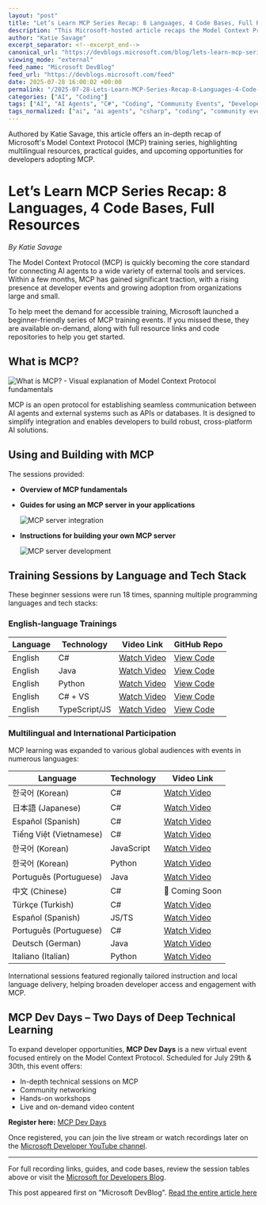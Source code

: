 ```yaml
---
layout: "post"
title: "Let’s Learn MCP Series Recap: 8 Languages, 4 Code Bases, Full Resources"
description: "This Microsoft-hosted article recaps the Model Context Protocol (MCP) training series. It details beginner-friendly events, multilingual sessions, hands-on labs, and extended resources for implementing MCP in diverse tech stacks such as C#, Java, Python, and TypeScript. Event registration and full content access are included."
author: "Katie Savage"
excerpt_separator: <!--excerpt_end-->
canonical_url: "https://devblogs.microsoft.com/blog/lets-learn-mcp-series-recap-8-languages-4-code-bases-full-resources"
viewing_mode: "external"
feed_name: "Microsoft DevBlog"
feed_url: "https://devblogs.microsoft.com/feed"
date: 2025-07-28 16:00:02 +00:00
permalink: "/2025-07-28-Lets-Learn-MCP-Series-Recap-8-Languages-4-Code-Bases-Full-Resources.html"
categories: ["AI", "Coding"]
tags: ["AI", "AI Agents", "C#", "Coding", "Community Events", "Developer Events", "Developer Resources", "GitHub", "Integration", "Java", "MCP", "Microsoft", "Multilingual", "News", "Open Source", "Python", "Training", "TypeScript"]
tags_normalized: ["ai", "ai agents", "csharp", "coding", "community events", "developer events", "developer resources", "github", "integration", "java", "mcp", "microsoft", "multilingual", "news", "open source", "python", "training", "typescript"]
---
```


Authored by Katie Savage, this article offers an in-depth recap of Microsoft's Model Context Protocol (MCP) training series, highlighting multilingual resources, practical guides, and upcoming opportunities for developers adopting MCP.<!--excerpt_end-->

# Let’s Learn MCP Series Recap: 8 Languages, 4 Code Bases, Full Resources

*By Katie Savage*

The Model Context Protocol (MCP) is quickly becoming the core standard for connecting AI agents to a wide variety of external tools and services. Within a few months, MCP has gained significant traction, with a rising presence at developer events and growing adoption from organizations large and small.

To help meet the demand for accessible training, Microsoft launched a beginner-friendly series of MCP training events. If you missed these, they are available on-demand, along with full resource links and code repositories to help you get started.

## What is MCP?

![What is MCP? - Visual explanation of Model Context Protocol fundamentals](https://devblogs.microsoft.com/wp-content/uploads/2025/07/word-image-19586-1.png)

MCP is an open protocol for establishing seamless communication between AI agents and external systems such as APIs or databases. It is designed to simplify integration and enables developers to build robust, cross-platform AI solutions.

## Using and Building with MCP

The sessions provided:

- **Overview of MCP fundamentals**
- **Guides for using an MCP server in your applications**
  
  ![MCP server integration](https://devblogs.microsoft.com/wp-content/uploads/2025/07/word-image-19586-2.png)
- **Instructions for building your own MCP server**
  
  ![MCP server development](https://devblogs.microsoft.com/wp-content/uploads/2025/07/word-image-19586-3.png)

## Training Sessions by Language and Tech Stack

These beginner sessions were run 18 times, spanning multiple programming languages and tech stacks:

### English-language Trainings

| Language | Technology    | Video Link                                                    | GitHub Repo                               |
|----------|--------------|---------------------------------------------------------------|-------------------------------------------|
| English  | C#           | [Watch Video](https://www.youtube.com/watch/4zkIBMFdL2w)      | [View Code](https://aka.ms/letslearnmcp-csharp) |
| English  | Java         | [Watch Video](https://aka.ms/letslearnmcp/java)               | [View Code](https://aka.ms/letslearnmcp-java)   |
| English  | Python       | [Watch Video](https://aka.ms/letslearnmcp/python)             | [View Code](https://aka.ms/letslearnmcp-python) |
| English  | C# + VS      | [Watch Video](https://aka.ms/letslearnmcp/csharp/vs)          | [View Code](https://aka.ms/letslearnmcp-csharp) |
| English  | TypeScript/JS| [Watch Video](https://aka.ms/letslearnmcp/typescript)          | [View Code](https://aka.ms/letslearnmcp-javascript) |

### Multilingual and International Participation

MCP learning was expanded to various global audiences with events in numerous languages:

| Language   | Technology  | Video Link                                                                                     |
|------------|-------------|----------------------------------------------------------------------------------------------|
| 한국어 (Korean) | C#            | [Watch Video](https://www.youtube.com/watch?v=84vbueucsW8)                                   |
| 日本語 (Japanese) | C#         | [Watch Video](https://www.youtube.com/live/ON58T4Zmr_k?si=JG4bYEAvZtjrkW50)                 |
| Español (Spanish) | C#      | [Watch Video](https://www.youtube.com/watch?v=gsMYwxnYC-A)                                   |
| Tiếng Việt (Vietnamese) | C# | [Watch Video](https://www.youtube.com/watch?v=MjHyGMNP3Y0&pp=0gcJCccJAYcqIYzv)                 |
| 한국어 (Korean) | JavaScript  | [Watch Video](https://www.youtube.com/watch?v=zo9S2RNC1O8)                                   |
| 한국어 (Korean) | Python      | [Watch Video](https://www.youtube.com/watch?v=2JUlbCAnWUg)                                   |
| Português (Portuguese) | Java| [Watch Video](https://www.youtube.com/watch?v=2KFUVKp4AVo)                                   |
| 中文 (Chinese) | C#          | 🚧 Coming Soon                                                                               |
| Türkçe (Turkish) | C#        | [Watch Video](https://www.youtube.com/watch?v=YUGfequYqow)                                   |
| Español (Spanish) | JS/TS    | [Watch Video](https://www.youtube.com/watch?v=erqdtkd1GNg)                                  |
| Português (Portuguese) | C#   | [Watch Video](https://www.youtube.com/watch?v=YWLD1jNTFgA&pp=0gcJCccJAYcqIYzv)              |
| Deutsch (German) | Java      | [Watch Video](https://www.youtube.com/watch?v=Lt3hffRQU0U)                                   |
| Italiano (Italian) | Python  | [Watch Video](https://www.youtube.com/watch?v=_SoVyG4hmMw&pp=0gcJCccJAYcqIYzv)              |

International sessions featured regionally tailored instruction and local language delivery, helping broaden developer access and engagement with MCP.

## MCP Dev Days – Two Days of Deep Technical Learning

To expand developer opportunities, **MCP Dev Days** is a new virtual event focused entirely on the Model Context Protocol. Scheduled for July 29th & 30th, this event offers:

- In-depth technical sessions on MCP
- Community networking
- Hands-on workshops
- Live and on-demand video content

**Register here:** [MCP Dev Days](https://aka.ms/mcpdevdays)

Once registered, you can join the live stream or watch recordings later on the [Microsoft Developer YouTube channel](https://www.youtube.com/c/MicrosoftDeveloper).

---

For full recording links, guides, and code bases, review the session tables above or visit the [Microsoft for Developers Blog](https://devblogs.microsoft.com/blog/lets-learn-mcp-series-recap-8-languages-4-code-bases-full-resources).

This post appeared first on "Microsoft DevBlog". [Read the entire article here](https://devblogs.microsoft.com/blog/lets-learn-mcp-series-recap-8-languages-4-code-bases-full-resources)
